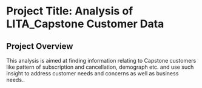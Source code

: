 # Project Title: Analysis of LITA_Capstone Customer Data

## Project Overview

This analysis is aimed at finding information relating to Capstone customers like pattern of subscription and cancellation, demograph etc. and use such insight to address customer needs and concerns as well as business needs..
